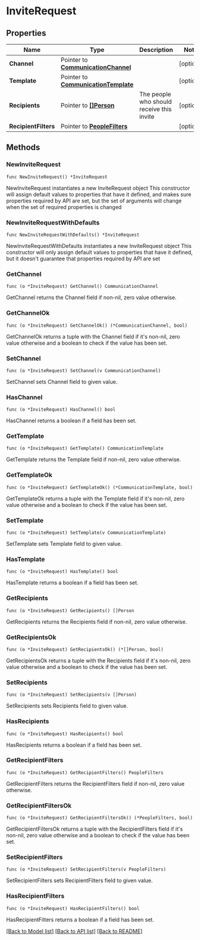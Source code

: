 # InviteRequest

## Properties

Name | Type | Description | Notes
------------ | ------------- | ------------- | -------------
**Channel** | Pointer to [**CommunicationChannel**](CommunicationChannel.md) |  | [optional] 
**Template** | Pointer to [**CommunicationTemplate**](CommunicationTemplate.md) |  | [optional] 
**Recipients** | Pointer to [**[]Person**](Person.md) | The people who should receive this invite | [optional] 
**RecipientFilters** | Pointer to [**PeopleFilters**](PeopleFilters.md) |  | [optional] 

## Methods

### NewInviteRequest

`func NewInviteRequest() *InviteRequest`

NewInviteRequest instantiates a new InviteRequest object
This constructor will assign default values to properties that have it defined,
and makes sure properties required by API are set, but the set of arguments
will change when the set of required properties is changed

### NewInviteRequestWithDefaults

`func NewInviteRequestWithDefaults() *InviteRequest`

NewInviteRequestWithDefaults instantiates a new InviteRequest object
This constructor will only assign default values to properties that have it defined,
but it doesn't guarantee that properties required by API are set

### GetChannel

`func (o *InviteRequest) GetChannel() CommunicationChannel`

GetChannel returns the Channel field if non-nil, zero value otherwise.

### GetChannelOk

`func (o *InviteRequest) GetChannelOk() (*CommunicationChannel, bool)`

GetChannelOk returns a tuple with the Channel field if it's non-nil, zero value otherwise
and a boolean to check if the value has been set.

### SetChannel

`func (o *InviteRequest) SetChannel(v CommunicationChannel)`

SetChannel sets Channel field to given value.

### HasChannel

`func (o *InviteRequest) HasChannel() bool`

HasChannel returns a boolean if a field has been set.

### GetTemplate

`func (o *InviteRequest) GetTemplate() CommunicationTemplate`

GetTemplate returns the Template field if non-nil, zero value otherwise.

### GetTemplateOk

`func (o *InviteRequest) GetTemplateOk() (*CommunicationTemplate, bool)`

GetTemplateOk returns a tuple with the Template field if it's non-nil, zero value otherwise
and a boolean to check if the value has been set.

### SetTemplate

`func (o *InviteRequest) SetTemplate(v CommunicationTemplate)`

SetTemplate sets Template field to given value.

### HasTemplate

`func (o *InviteRequest) HasTemplate() bool`

HasTemplate returns a boolean if a field has been set.

### GetRecipients

`func (o *InviteRequest) GetRecipients() []Person`

GetRecipients returns the Recipients field if non-nil, zero value otherwise.

### GetRecipientsOk

`func (o *InviteRequest) GetRecipientsOk() (*[]Person, bool)`

GetRecipientsOk returns a tuple with the Recipients field if it's non-nil, zero value otherwise
and a boolean to check if the value has been set.

### SetRecipients

`func (o *InviteRequest) SetRecipients(v []Person)`

SetRecipients sets Recipients field to given value.

### HasRecipients

`func (o *InviteRequest) HasRecipients() bool`

HasRecipients returns a boolean if a field has been set.

### GetRecipientFilters

`func (o *InviteRequest) GetRecipientFilters() PeopleFilters`

GetRecipientFilters returns the RecipientFilters field if non-nil, zero value otherwise.

### GetRecipientFiltersOk

`func (o *InviteRequest) GetRecipientFiltersOk() (*PeopleFilters, bool)`

GetRecipientFiltersOk returns a tuple with the RecipientFilters field if it's non-nil, zero value otherwise
and a boolean to check if the value has been set.

### SetRecipientFilters

`func (o *InviteRequest) SetRecipientFilters(v PeopleFilters)`

SetRecipientFilters sets RecipientFilters field to given value.

### HasRecipientFilters

`func (o *InviteRequest) HasRecipientFilters() bool`

HasRecipientFilters returns a boolean if a field has been set.


[[Back to Model list]](../README.md#documentation-for-models) [[Back to API list]](../README.md#documentation-for-api-endpoints) [[Back to README]](../README.md)


